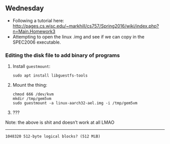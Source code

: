 ## Wednesday

- Following a tutorial here: <http://pages.cs.wisc.edu/~markhill/cs757/Spring2016/wiki/index.php?n=Main.Homework3>
- Attempting to open the linux .img and see if we can copy in the SPEC2006 executable.

### Editing the disk file to add binary of programs

1. Install `guestmount`:

   ```shell
   sudo apt install libguestfs-tools
   ```

2. Mount the thing:

   ```shell
   chmod 666 /dev/kvm
   mkdir /tmp/gem5vm
   sudo guestmount -a linux-aarch32-ael.img -i /tmp/gem5vm
   ```

3. ???

Note: the above is shit and doesn’t work at all LMAO

---

```
1048320 512-byte logical blocks? (512 MiB)
```

